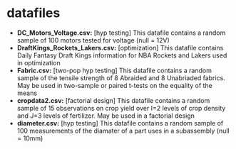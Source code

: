 # datafiles

* **DC_Motors_Voltage.csv:** [hyp testing] This datafile contains a random sample of 100 motors tested for voltage (null = 12V)
* **DraftKings_Rockets_Lakers.csv:** [optimization] This datafile contains Daily Fantasy Draft Kings information for NBA Rockets and Lakers used in optimization 
* **Fabric.csv:** [two-pop hyp testing] This datafile contains a random sample of the tensile strength of 8 Abraided and 8 Unabriaded fabrics.  May be used in two-sample or paired t-tests on the equality of the means
* **cropdata2.csv:** [factorial design] This datafile contains a random sample of 15 observations on crop yield over I=2 levels of crop density and J=3 levels of fertilizer.  May be used in a factorial design
* **diameter.csv:** [hyp testing] This datafile contains a random sample of 100 measurements of the diamater of a part uses in a subassembly (null = 10mm) 

